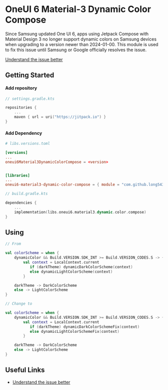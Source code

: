# OneUI 6 Material-3 Dynamic Color Compose

Since Samsung updated One UI 6, apps using Jetpack Compose with Material Design 3 no longer support dynamic colors on Samsung devices when upgrading to a version newer than 2024-01-00. This module is used to fix this issue until Samsung or Google officially resolves the issue.

[Understand the issue better](https://github.com/material-components/material-components-android/issues/3924)

## Getting Started

#### Add repository

```kts
// settings.gradle.kts 

repositories {
    ...
    maven { url = uri("https://jitpack.io") }
}
```
#### Add Dependency
```toml
# libs.versions.toml 

[versions]
...
oneui6Material3DynamicColorCompose = <version>


[libraries]
...
oneui6-material3-dynamic-color-compose = { module = "com.github.long5436:oneui6-material3-dynamic-color-compose", version.ref = "oneui6Material3DynamicColorCompose" }
```

```kts
// build.gradle.kts

dependencies {
    ...
    implementation(libs.oneui6.material3.dynamic.color.compose)
}

```

## Using

```kt
// From

val colorScheme = when {
    dynamicColor && Build.VERSION.SDK_INT >= Build.VERSION_CODES.S -> {
        val context = LocalContext.current
           if (darkTheme) dynamicDarkColorScheme(context) 
           else dynamicLightColorScheme(context)
        }

    darkTheme -> DarkColorScheme 
    else -> LightColorScheme
}
```

```kt
// Change to

val colorScheme = when {
    dynamicColor && Build.VERSION.SDK_INT >= Build.VERSION_CODES.S -> {
        val context = LocalContext.current
           if (darkTheme) dynamicDarkColorSchemeFix(context) 
           else dynamicLightColorSchemeFix(context)
        }

    darkTheme -> DarkColorScheme 
    else -> LightColorScheme
}
```
## Useful Links
- [Understand the issue better](https://github.com/material-components/material-components-android/issues/3924)